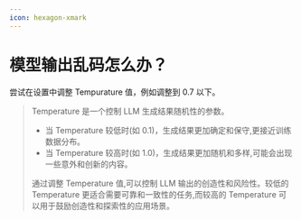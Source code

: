 ```yaml
---
icon: hexagon-xmark
---
```


# 模型输出乱码怎么办？

尝试在设置中调整 Tempurature 值，例如调整到 0.7 以下。

> Temperature 是一个控制 LLM 生成结果随机性的参数。
>
> * 当 Temperature 较低时(如 0.1)，生成结果更加确定和保守,更接近训练数据分布。
> * 当 Temperature 较高时(如 1.0)，生成结果更加随机和多样,可能会出现一些意外和创新的内容。
>
> 通过调整 Temperature 值,可以控制 LLM 输出的创造性和风险性。较低的 Temperature 更适合需要可靠和一致性的任务,而较高的 Temperature 可以用于鼓励创造性和探索性的应用场景。
